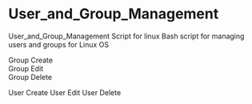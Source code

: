 # User_and_Group_Management
User_and_Group_Management Script for linux
Bash script for managing users and groups for Linux OS

Group Create<br>
Group Edit<br>
Group Delete

User Create
User Edit
User Delete
